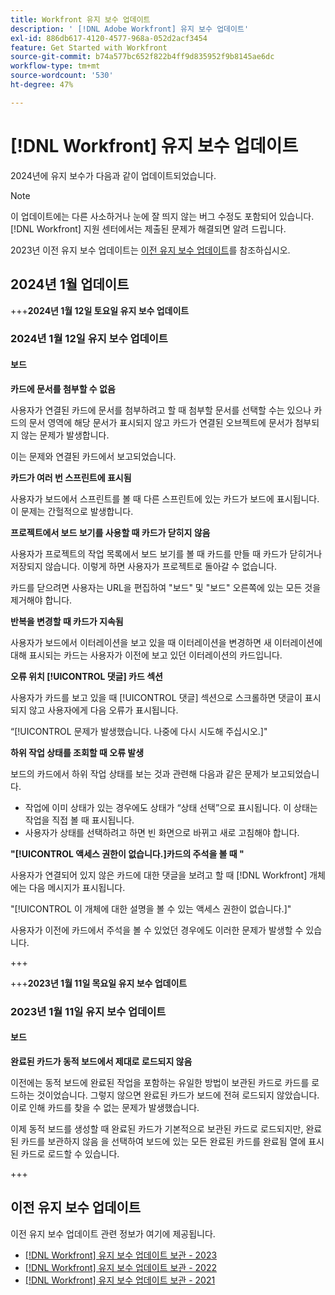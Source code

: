 ```yaml
---
title: Workfront 유지 보수 업데이트
description: ' [!DNL Adobe Workfront] 유지 보수 업데이트'
exl-id: 886db617-4120-4577-968a-052d2acf3454
feature: Get Started with Workfront
source-git-commit: b74a577bc652f822b4ff9d835952f9b8145ae6dc
workflow-type: tm+mt
source-wordcount: '530'
ht-degree: 47%

---
```


# [!DNL Workfront] 유지 보수 업데이트

2024년에 유지 보수가 다음과 같이 업데이트되었습니다.

>[!NOTE]
>
>이 업데이트에는 다른 사소하거나 눈에 잘 띄지 않는 버그 수정도 포함되어 있습니다. [!DNL Workfront] 지원 센터에서는 제출된 문제가 해결되면 알려 드립니다.

2023년 이전 유지 보수 업데이트는 [이전 유지 보수 업데이트](#previous-maintenance-updates)를 참조하십시오.

## 2024년 1월 업데이트

+++**2024년 1월 12일 토요일 유지 보수 업데이트**

### 2024년 1월 12일 유지 보수 업데이트

#### 보드

**카드에 문서를 첨부할 수 없음**

사용자가 연결된 카드에 문서를 첨부하려고 할 때 첨부할 문서를 선택할 수는 있으나 카드의 문서 영역에 해당 문서가 표시되지 않고 카드가 연결된 오브젝트에 문서가 첨부되지 않는 문제가 발생합니다.

이는 문제와 연결된 카드에서 보고되었습니다.

**카드가 여러 번 스프린트에 표시됨**

사용자가 보드에서 스프린트를 볼 때 다른 스프린트에 있는 카드가 보드에 표시됩니다. 이 문제는 간헐적으로 발생합니다.

**프로젝트에서 보드 보기를 사용할 때 카드가 닫히지 않음**

사용자가 프로젝트의 작업 목록에서 보드 보기를 볼 때 카드를 만들 때 카드가 닫히거나 저장되지 않습니다. 이렇게 하면 사용자가 프로젝트로 돌아갈 수 없습니다.

카드를 닫으려면 사용자는 URL을 편집하여 &quot;보드&quot; 및 &quot;보드&quot; 오른쪽에 있는 모든 것을 제거해야 합니다.

**반복을 변경할 때 카드가 지속됨**

사용자가 보드에서 이터레이션을 보고 있을 때 이터레이션을 변경하면 새 이터레이션에 대해 표시되는 카드는 사용자가 이전에 보고 있던 이터레이션의 카드입니다.

**오류 위치 [!UICONTROL 댓글] 카드 섹션**

사용자가 카드를 보고 있을 때 [!UICONTROL 댓글] 섹션으로 스크롤하면 댓글이 표시되지 않고 사용자에게 다음 오류가 표시됩니다.

“[!UICONTROL 문제가 발생했습니다. 나중에 다시 시도해 주십시오.]&quot;

**하위 작업 상태를 조회할 때 오류 발생**

보드의 카드에서 하위 작업 상태를 보는 것과 관련해 다음과 같은 문제가 보고되었습니다.

* 작업에 이미 상태가 있는 경우에도 상태가 “상태 선택”으로 표시됩니다. 이 상태는 작업을 직접 볼 때 표시됩니다.
* 사용자가 상태를 선택하려고 하면 빈 화면으로 바뀌고 새로 고침해야 합니다.

**&quot;[!UICONTROL 액세스 권한이 없습니다.]카드의 주석을 볼 때 &quot;**

사용자가 연결되어 있지 않은 카드에 대한 댓글을 보려고 할 때 [!DNL Workfront] 개체에는 다음 메시지가 표시됩니다.

&quot;[!UICONTROL 이 개체에 대한 설명을 볼 수 있는 액세스 권한이 없습니다.]&quot;

사용자가 이전에 카드에서 주석을 볼 수 있었던 경우에도 이러한 문제가 발생할 수 있습니다.

+++

+++**2023년 1월 11일 목요일 유지 보수 업데이트**

### 2023년 1월 11일 유지 보수 업데이트

#### 보드

**완료된 카드가 동적 보드에서 제대로 로드되지 않음**

이전에는 동적 보드에 완료된 작업을 포함하는 유일한 방법이 보관된 카드로 카드를 로드하는 것이었습니다. 그렇지 않으면 완료된 카드가 보드에 전혀 로드되지 않았습니다. 이로 인해 카드를 찾을 수 없는 문제가 발생했습니다.

이제 동적 보드를 생성할 때 완료된 카드가 기본적으로 보관된 카드로 로드되지만, 완료된 카드를 보관하지 않음 을 선택하여 보드에 있는 모든 완료된 카드를 완료됨 열에 표시된 카드로 로드할 수 있습니다.

+++

## 이전 유지 보수 업데이트

이전 유지 보수 업데이트 관련 정보가 여기에 제공됩니다.

* [[!DNL Workfront] 유지 보수 업데이트 보관 - 2023](2023-updates.md)
* [[!DNL Workfront] 유지 보수 업데이트 보관 - 2022](2022-updates.md)
* [[!DNL Workfront] 유지 보수 업데이트 보관 - 2021](2021-updates.md)
